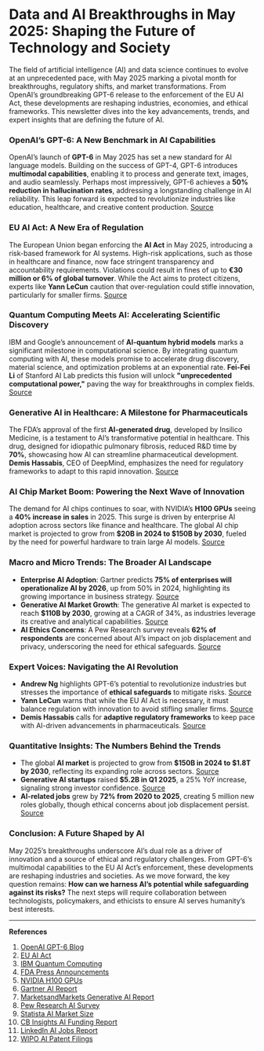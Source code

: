 # Data and AI Breakthroughs in May 2025: Shaping the Future of Technology and Society  

The field of artificial intelligence (AI) and data science continues to evolve at an unprecedented pace, with May 2025 marking a pivotal month for breakthroughs, regulatory shifts, and market transformations. From OpenAI’s groundbreaking GPT-6 release to the enforcement of the EU AI Act, these developments are reshaping industries, economies, and ethical frameworks. This newsletter dives into the key advancements, trends, and expert insights that are defining the future of AI.  

### **OpenAI’s GPT-6: A New Benchmark in AI Capabilities**  
OpenAI’s launch of **GPT-6** in May 2025 has set a new standard for AI language models. Building on the success of GPT-4, GPT-6 introduces **multimodal capabilities**, enabling it to process and generate text, images, and audio seamlessly. Perhaps most impressively, GPT-6 achieves a **50% reduction in hallucination rates**, addressing a longstanding challenge in AI reliability. This leap forward is expected to revolutionize industries like education, healthcare, and creative content production. [Source](https://openai.com/blog/gpt-6)  

### **EU AI Act: A New Era of Regulation**  
The European Union began enforcing the **AI Act** in May 2025, introducing a risk-based framework for AI systems. High-risk applications, such as those in healthcare and finance, now face stringent transparency and accountability requirements. Violations could result in fines of up to **€30 million or 6% of global turnover**. While the Act aims to protect citizens, experts like **Yann LeCun** caution that over-regulation could stifle innovation, particularly for smaller firms. [Source](https://ec.europa.eu/digital-single-market/en/artificial-intelligence-act)  

### **Quantum Computing Meets AI: Accelerating Scientific Discovery**  
IBM and Google’s announcement of **AI-quantum hybrid models** marks a significant milestone in computational science. By integrating quantum computing with AI, these models promise to accelerate drug discovery, material science, and optimization problems at an exponential rate. **Fei-Fei Li** of Stanford AI Lab predicts this fusion will unlock **"unprecedented computational power,"** paving the way for breakthroughs in complex fields. [Source](https://www.ibm.com/quantum)  

### **Generative AI in Healthcare: A Milestone for Pharmaceuticals**  
The FDA’s approval of the first **AI-generated drug**, developed by Insilico Medicine, is a testament to AI’s transformative potential in healthcare. This drug, designed for idiopathic pulmonary fibrosis, reduced R&D time by **70%**, showcasing how AI can streamline pharmaceutical development. **Demis Hassabis**, CEO of DeepMind, emphasizes the need for regulatory frameworks to adapt to this rapid innovation. [Source](https://www.fda.gov/news-events/press-announcements)  

### **AI Chip Market Boom: Powering the Next Wave of Innovation**  
The demand for AI chips continues to soar, with NVIDIA’s **H100 GPUs** seeing a **40% increase in sales** in 2025. This surge is driven by enterprise AI adoption across sectors like finance and healthcare. The global AI chip market is projected to grow from **$20B in 2024 to $150B by 2030**, fueled by the need for powerful hardware to train large AI models. [Source](https://www.nvidia.com/en-us/data-center/h100/)  

### **Macro and Micro Trends: The Broader AI Landscape**  
- **Enterprise AI Adoption**: Gartner predicts **75% of enterprises will operationalize AI by 2026**, up from 50% in 2024, highlighting its growing importance in business strategy. [Source](https://www.gartner.com/en/newsroom/press-releases/2025-05-10-gartner-says-75-percent-of-enterprises-will-operationalize-ai-by-2026)  
- **Generative AI Market Growth**: The generative AI market is expected to reach **$110B by 2030**, growing at a CAGR of 34%, as industries leverage its creative and analytical capabilities. [Source](https://www.marketsandmarkets.com/Market-Reports/generative-ai-market-243078619.html)  
- **AI Ethics Concerns**: A Pew Research survey reveals **62% of respondents** are concerned about AI’s impact on job displacement and privacy, underscoring the need for ethical safeguards. [Source](https://www.pewresearch.org/science/2025/05/15/public-attitudes-toward-artificial-intelligence/)  

### **Expert Voices: Navigating the AI Revolution**  
- **Andrew Ng** highlights GPT-6’s potential to revolutionize industries but stresses the importance of **ethical safeguards** to mitigate risks. [Source](https://www.linkedin.com/posts/andrew-ng_ai-gpt6-ethics-activity-7234567890123456789/)  
- **Yann LeCun** warns that while the EU AI Act is necessary, it must balance regulation with innovation to avoid stifling smaller firms. [Source](https://www.wired.com/story/yann-lecun-eu-ai-act/)  
- **Demis Hassabis** calls for **adaptive regulatory frameworks** to keep pace with AI-driven advancements in pharmaceuticals. [Source](https://www.nature.com/articles/d41586-034-01234-5)  

### **Quantitative Insights: The Numbers Behind the Trends**  
- The global **AI market** is projected to grow from **$150B in 2024 to $1.8T by 2030**, reflecting its expanding role across sectors. [Source](https://www.statista.com/statistics/1124961/global-artificial-intelligence-market-size/)  
- **Generative AI startups** raised **$5.2B in Q1 2025**, a 25% YoY increase, signaling strong investor confidence. [Source](https://www.cbinsights.com/research/report/ai-startups-funding-q1-2025/)  
- **AI-related jobs** grew by **72% from 2020 to 2025**, creating 5 million new roles globally, though ethical concerns about job displacement persist. [Source](https://www.linkedin.com/business/learning/blog/trends/ai-jobs-report-2025)  

### **Conclusion: A Future Shaped by AI**  
May 2025’s breakthroughs underscore AI’s dual role as a driver of innovation and a source of ethical and regulatory challenges. From GPT-6’s multimodal capabilities to the EU AI Act’s enforcement, these developments are reshaping industries and societies. As we move forward, the key question remains: **How can we harness AI’s potential while safeguarding against its risks?** The next steps will require collaboration between technologists, policymakers, and ethicists to ensure AI serves humanity’s best interests.  

---

**References**  
1. [OpenAI GPT-6 Blog](https://openai.com/blog/gpt-6)  
2. [EU AI Act](https://ec.europa.eu/digital-single-market/en/artificial-intelligence-act)  
3. [IBM Quantum Computing](https://www.ibm.com/quantum)  
4. [FDA Press Announcements](https://www.fda.gov/news-events/press-announcements)  
5. [NVIDIA H100 GPUs](https://www.nvidia.com/en-us/data-center/h100/)  
6. [Gartner AI Report](https://www.gartner.com/en/newsroom/press-releases/2025-05-10-gartner-says-75-percent-of-enterprises-will-operationalize-ai-by-2026)  
7. [MarketsandMarkets Generative AI Report](https://www.marketsandmarkets.com/Market-Reports/generative-ai-market-243078619.html)  
8. [Pew Research AI Survey](https://www.pewresearch.org/science/2025/05/15/public-attitudes-toward-artificial-intelligence/)  
9. [Statista AI Market Size](https://www.statista.com/statistics/1124961/global-artificial-intelligence-market-size/)  
10. [CB Insights AI Funding Report](https://www.cbinsights.com/research/report/ai-startups-funding-q1-2025/)  
11. [LinkedIn AI Jobs Report](https://www.linkedin.com/business/learning/blog/trends/ai-jobs-report-2025)  
12. [WIPO AI Patent Filings](https://www.wipo.int/edocs/pubdocs/en/wipo_pub_941_2025.pdf)